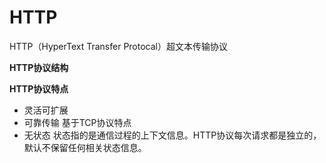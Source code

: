 # HTTP 

HTTP（HyperText Transfer Protocal）超文本传输协议

**HTTP协议结构**

**HTTP协议特点**
- 灵活可扩展
- 可靠传输
  基于TCP协议特点
- 无状态
  状态指的是通信过程的上下文信息。HTTP协议每次请求都是独立的，默认不保留任何相关状态信息。
